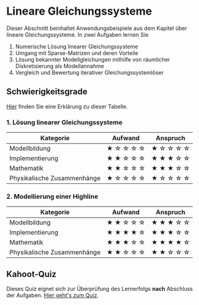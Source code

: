 # Lineare Gleichungssysteme

Dieser Abschnitt beinhaltet Anwendungsbeispiele aus dem Kapitel über lineare Gleichungssysteme. In zwei Aufgaben lernen Sie

1. Numerische Lösung linearer Gleichungssysteme
2. Umgang mit Sparse-Matrizen und deren Vorteile
3. Lösung bekannter Modellgleichungen mithilfe von räumlicher Diskretisierung als Modellannahme
4. Vergleich und Bewertung iterativer Gleichungssystemlöser

## Schwierigkeitsgrade
[Hier](content:references:schwierigkeitsgrade) finden Sie eine Erklärung zu dieser Tabelle.

### 1. Lösung linearer Gleichungssysteme

|Kategorie|Aufwand|Anspruch|
|---|---|---|
|Modellbildung|&#9733; &#9734; &#9734; &#9734; &#9734; |&#9733; &#9734; &#9734; &#9734; &#9734; |
|Implementierung|&#9733; &#9733; &#9734; &#9734; &#9734; |&#9733; &#9733; &#9733; &#9734; &#9734; |
|Mathematik|&#9733; &#9733; &#9734; &#9734; &#9734; |&#9733; &#9733; &#9733; &#9734; &#9734;|
|Physikalische Zusammenhänge|&#9733; &#9734; &#9734; &#9734; &#9734;|&#9733; &#9734; &#9734; &#9734; &#9734; |

### 2. Modellierung einer Highline

|Kategorie|Aufwand|Anspruch|
|---|---|---|
|Modellbildung|&#9733; &#9733; &#9734; &#9734; &#9734; |&#9733; &#9733; &#9733; &#9734; &#9734; |
|Implementierung|&#9733; &#9733; &#9733; &#9733; &#9734;|&#9733; &#9733; &#9733; &#9734; &#9734;|
|Mathematik|&#9733; &#9733; &#9733; &#9734; &#9734; |&#9733; &#9733; &#9733; &#9733; &#9734;|
|Physikalische Zusammenhänge|&#9733; &#9733; &#9734; &#9734; &#9734;|&#9733; &#9733; &#9734; &#9734; &#9734; |

## Kahoot-Quiz

Dieses Quiz eignet sich zur Überprüfung des Lernerfolgs **nach** Abschluss der Aufgaben. [Hier geht's zum Quiz](https://create.kahoot.it/share/lineare-gleichungssysteme-offentlich/cec8c563-a403-4f1f-bff3-a340f446bdd2).
